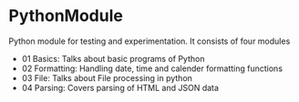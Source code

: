 # PythonModule
Python module for testing and experimentation. It consists of four modules
* 01 Basics: Talks about basic programs of Python
* 02 Formatting: Handling date, time and calender formatting functions
* 03 File: Talks about File processing in python
* 04 Parsing: Covers parsing of HTML and JSON data
